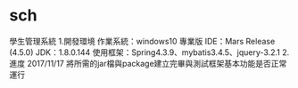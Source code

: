 # sch
學生管理系統
1.開發環境
  作業系統：windows10 專業版
  IDE：Mars Release (4.5.0)
  JDK：1.8.0.144
  使用框架：Spring4.3.9、mybatis3.4.5、jquery-3.2.1
2.進度
  2017/11/17 將所需的jar檔與package建立完畢與測試框架基本功能是否正常運行
